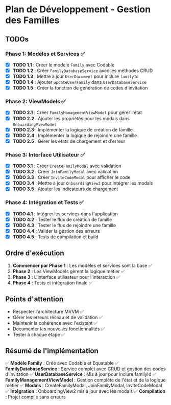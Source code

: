 # Plan de Développement - Gestion des Familles

## TODOs

### Phase 1: Modèles et Services ✅
- [x] **TODO 1.1** : Créer le modèle `Family` avec Codable
- [x] **TODO 1.2** : Créer `FamilyDatabaseService` avec les méthodes CRUD
- [x] **TODO 1.3** : Mettre à jour `UserDocument` pour inclure `familyId`
- [x] **TODO 1.4** : Ajouter `updateUserFamily` dans `UserDatabaseService`
- [x] **TODO 1.5** : Créer la fonction de génération de codes d'invitation

### Phase 2: ViewModels ✅
- [x] **TODO 2.1** : Créer `FamilyManagementViewModel` pour gérer l'état
- [x] **TODO 2.2** : Ajouter les propriétés pour les modals dans `OnboardingViewModel`
- [x] **TODO 2.3** : Implémenter la logique de création de famille
- [x] **TODO 2.4** : Implémenter la logique de rejoindre une famille
- [x] **TODO 2.5** : Gérer les états de chargement et d'erreur

### Phase 3: Interface Utilisateur ✅
- [x] **TODO 3.1** : Créer `CreateFamilyModal` avec validation
- [x] **TODO 3.2** : Créer `JoinFamilyModal` avec validation
- [x] **TODO 3.3** : Créer `InviteCodeModal` pour afficher le code
- [x] **TODO 3.4** : Mettre à jour `OnboardingView2` pour intégrer les modals
- [x] **TODO 3.5** : Ajouter les indicateurs de chargement

### Phase 4: Intégration et Tests ✅
- [x] **TODO 4.1** : Intégrer les services dans l'application
- [x] **TODO 4.2** : Tester le flux de création de famille
- [x] **TODO 4.3** : Tester le flux de rejoindre une famille
- [x] **TODO 4.4** : Valider la gestion des erreurs
- [x] **TODO 4.5** : Tests de compilation et build

## Ordre d'exécution

1. **Commencer par Phase 1** : Les modèles et services sont la base ✅
2. **Phase 2** : Les ViewModels gèrent la logique métier ✅
3. **Phase 3** : L'interface utilisateur pour l'interaction ✅
4. **Phase 4** : Tests et intégration finale ✅

## Points d'attention

- Respecter l'architecture MVVM ✅
- Gérer les erreurs réseau et de validation ✅
- Maintenir la cohérence avec l'existant ✅
- Documenter les nouvelles fonctionnalités ✅
- Tester à chaque étape ✅

## Résumé de l'implémentation

✅ **Modèle Family** : Créé avec Codable et Equatable
✅ **FamilyDatabaseService** : Service complet avec CRUD et gestion des codes d'invitation
✅ **UserDatabaseService** : Mis à jour pour inclure familyId
✅ **FamilyManagementViewModel** : Gestion complète de l'état et de la logique métier
✅ **Modals** : CreateFamilyModal, JoinFamilyModal, InviteCodeModal
✅ **Intégration** : OnboardingView2 mis à jour avec les modals
✅ **Compilation** : Projet compile sans erreurs
